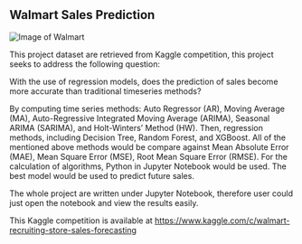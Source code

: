 # 
## Walmart Sales Prediction

![Image of Walmart](https://live.staticflickr.com/2859/13753784185_7ddce42fd0_b.jpg)

This project dataset are retrieved from Kaggle competition, this project seeks to address the following question:

With the use of regression models, does the prediction of sales become more accurate than traditional timeseries methods?

By computing time series methods: Auto Regressor (AR), Moving Average (MA), Auto-Regressive Integrated Moving Average (ARIMA), Seasonal ARIMA (SARIMA), and Holt-Winters’ Method (HW). Then, regression methods, including Decision Tree, Random Forest, and XGBoost. All of the mentioned above methods would be compare against Mean Absolute Error (MAE), Mean Square Error (MSE), Root Mean Square Error (RMSE). For the calculation of algorithms, Python in Jupyter Notebook would be used. The best model would be used to predict future sales.



The whole project are written under Jupyter Notebook, therefore user could just open the notebook and view the results easily.

This Kaggle competition is available at https://www.kaggle.com/c/walmart-recruiting-store-sales-forecasting
